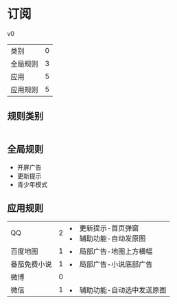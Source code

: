 # 订阅

v0

|||
| - |:-:|
|类别|0|
|全局规则|3|
|应用|5|
|应用规则|5|

## 规则类别

|||
| - |:-:|


## 全局规则

- 开屏广告
- 更新提示
- 青少年模式

## 应用规则

||||
| - |:-:|-|
|QQ|2|<li>更新提示-首页弹窗<li>辅助功能-自动发原图|
|百度地图|1|<li>局部广告-地图上方横幅|
|番茄免费小说|1|<li>局部广告-小说底部广告|
|微博|0||
|微信|1|<li>辅助功能-自动选中发送原图|
